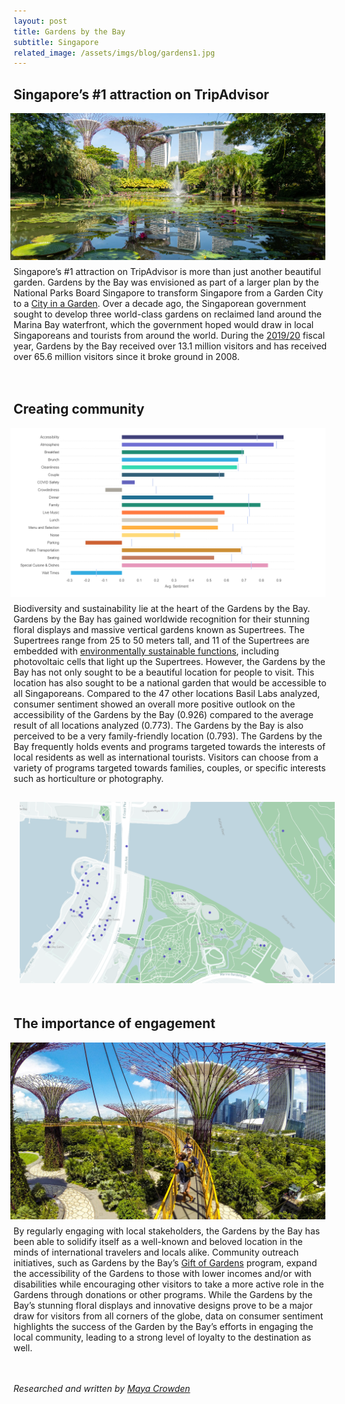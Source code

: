 ```yaml
---
layout: post
title: Gardens by the Bay
subtitle: Singapore
related_image: /assets/imgs/blog/gardens1.jpg
---
```



## Singapore’s #1 attraction on TripAdvisor 
<img src="/assets/imgs/blog/gardens1.jpg"
     style="float: right; margin: 0px 5px 10px 20px" />
Singapore’s #1 attraction on TripAdvisor is more than just another beautiful garden. Gardens by the Bay was envisioned as part of a larger plan by the National Parks Board Singapore to transform Singapore from a Garden City to a [City in a Garden](https://www.csc.gov.sg/articles/a-city-in-a-garden). Over a decade ago, the Singaporean government sought to develop three world-class gardens on reclaimed land around the Marina Bay waterfront, which the government hoped would draw in local Singaporeans and tourists from around the world. During the [2019/20](https://www.gardensbythebay.com.sg/en/the-gardens/about-us/corporate-information.html) fiscal year, Gardens by the Bay received over 13.1 million visitors and has received over 65.6 million visitors since it broke ground in 2008. 
<br/><br/><br/>

## Creating community
<img src="/assets/imgs/blog/gardensbar.png"
     style="float: right; margin: 0px 5px 10px 20px;min-width: 75%;" />
Biodiversity and sustainability lie at the heart of the Gardens by the Bay. Gardens by the Bay has gained worldwide recognition for their stunning floral displays and massive vertical gardens known as Supertrees. The Supertrees range from 25 to 50 meters tall, and 11 of the Supertrees are embedded with [environmentally sustainable functions](https://www.gardensbythebay.com.sg/en/the-gardens/sustainability-efforts.html), including photovoltaic cells that light up the Supertrees. However, the Gardens by the Bay has not only sought to be a beautiful location for people to visit. This location has also sought to be a national garden that would be accessible to all Singaporeans. Compared to the 47 other locations Basil Labs analyzed, consumer sentiment showed an overall more positive outlook on the accessibility of the Gardens by the Bay (0.926) compared to the average result of all locations analyzed (0.773). The Gardens by the Bay is also perceived to be a very family-friendly location (0.793). The Gardens by the Bay frequently holds events and programs targeted towards the interests of local residents as well as international tourists. Visitors can choose from a variety of programs targeted towards families, couples, or specific interests such as horticulture or photography. 

<div style="text-align: center;"><img src="/assets/imgs/blog/gardensmap.png"
     style="float: initial!important; margin: 15px 10px 20px 10px" /></div>

## The importance of engagement
<img src="/assets/imgs/blog/gardens2.jpg"
     style="float: right; margin: 0px 5px 10px 20px" />
By regularly engaging with local stakeholders, the Gardens by the Bay has been able to solidify itself as a well-known and beloved location in the minds of international travelers and locals alike. Community outreach initiatives, such as Gardens by the Bay’s [Gift of Gardens](https://www.gardensbythebay.com.sg/en/home/gift-of-gardens/our-purpose.html) program, expand the accessibility of the Gardens to those with lower incomes and/or with disabilities while encouraging other visitors to take a more active role in the Gardens through donations or other programs. While the Gardens by the Bay’s stunning floral displays and innovative designs prove to be a major draw for visitors from all corners of the globe, data on consumer sentiment highlights the success of the Garden by the Bay’s efforts in engaging the local community, leading to a strong level of loyalty to the destination as well.

<br/><br/>
<i>Researched and written by [Maya Crowden](https://www.linkedin.com/in/maya-crowden-623a32186/)</i>